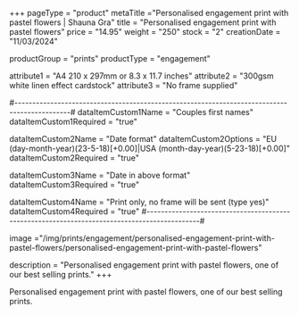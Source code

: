 +++
pageType = "product"
metaTitle ="Personalised engagement print with pastel flowers | Shauna Gra"
title = "Personalised engagement print with pastel flowers"
price = "14.95"
weight = "250" 
stock = "2"
creationDate = "11/03/2024"

productGroup = "prints"
productType = "engagement"

 
attribute1 = "A4 210 x 297mm or 8.3 x 11.7 inches" 
attribute2 = "300gsm white linen effect cardstock"
attribute3 = "No frame supplied"

#---------------------------------------------------------------------------------------------#
dataItemCustom1Name = "Couples first names"
dataItemCustom1Required = "true"

dataItemCustom2Name = "Date format"
dataItemCustom2Options = "EU (day-month-year)(23-5-18)[+0.00]|USA (month-day-year)(5-23-18)[+0.00]"
dataItemCustom2Required = "true"

dataItemCustom3Name = "Date in above format"
dataItemCustom3Required = "true"

dataItemCustom4Name = "Print only, no frame will be sent (type yes)"
dataItemCustom4Required = "true"
#---------------------------------------------------------------------------------------------#

image ="/img/prints/engagement/personalised-engagement-print-with-pastel-flowers/personalised-engagement-print-with-pastel-flowers"

description = "Personalised engagement print with pastel flowers, one of our best selling prints."
+++

Personalised engagement print with pastel flowers, one of our best selling prints.
